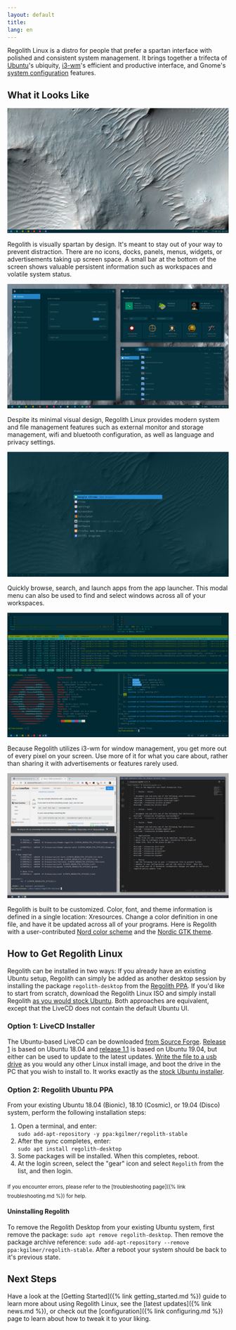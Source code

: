 ```yaml
---
layout: default
title: 
lang: en
---
```

Regolith Linux is a distro for people that prefer a spartan interface with polished and consistent system management. It brings together a trifecta of [Ubuntu](https://www.ubuntu.com/)'s ubiquity, [i3-wm](https://i3wm.org/)'s efficient and productive interface, and Gnome's [system configuration](https://gitlab.gnome.org/GNOME/gnome-control-center) features.

## What it Looks Like

<a href="/assets/screenshot-empty.png"><img class="screenshot" alt="Empty Desktop" src="/assets/screenshot-empty.png"/></a>

Regolith is visually spartan by design.  It's meant to stay out of your way to prevent distraction.  There are no icons, docks, panels, menus, widgets, or advertisements taking up screen space.  A small bar at the bottom of the screen shows valuable persistent information such as workspaces and volatile system status.

<a href="/assets/screenshot-apps.png"><img class="screenshot" alt="Tiled Windows" src="/assets/screenshot-apps.png"/></a>

Despite its minimal visual design, Regolith Linux provides modern system and file management features such as external monitor and storage management, wifi and bluetooth configuration, as well as language and privacy settings.

<a href="/assets/screenshot-rofi.png"><img class="screenshot" alt="Launch Apps" src="/assets/screenshot-rofi.png"/></a>

Quickly browse, search, and launch apps from the app launcher.  This modal menu can also be used to find and select windows across all of your workspaces.

<a href="/assets/screenshot-term.png"><img class="screenshot" alt="View Terminals" src="/assets/screenshot-term.png"/></a>

Because Regolith utilizes i3-wm for window management, you get more out of every pixel on your screen. Use more of it for what you care about, rather than sharing it with advertisements or features rarely used.

<a href="/assets/screenshot-nord.png"><img class="screenshot" alt="Nord" src="/assets/screenshot-nord.png"/></a>

Regolith is built to be customized.  Color, font, and theme information is defined in a single location: Xresources.  Change a color definition in one file, and have it be updated across all of your programs.  Here is Regolith with a user-contributed [Nord color scheme](https://github.com/arcticicestudio/nord) and the [Nordic GTK theme](https://github.com/EliverLara/Nordic).

## How to Get Regolith Linux

Regolith can be installed in two ways:  If you already have an existing Ubuntu setup, Regolith can simply be added as another desktop session by installing the package `regolith-desktop` from the [Regolith PPA](https://launchpad.net/~kgilmer/+archive/ubuntu/regolith-stable).  If you'd like to start from scratch, download the Regolith Linux ISO and simply install Regolith [as you would stock Ubuntu](https://tutorials.ubuntu.com/tutorial/tutorial-create-a-usb-stick-on-ubuntu#0).  Both approaches are equivalent, except that the LiveCD does not contain the default Ubuntu UI.

### Option 1: LiveCD Installer

The Ubuntu-based LiveCD can be downloaded [from Source Forge](https://sourceforge.net/projects/regolith-linux/).  [Release 1](https://sourceforge.net/projects/regolith-linux/files/regolith-linux-r1/) is based on Ubuntu 18.04 and [release 1.1](https://sourceforge.net/projects/regolith-linux/files/regolith-linux-r1.1/) is based on Ubuntu 19.04, but either can be used to update to the latest updates.  [Write the file to a usb drive](https://tutorials.ubuntu.com/tutorial/tutorial-create-a-usb-stick-on-ubuntu#0) as you would any other Linux install image, and boot the drive in the PC that you wish to install to.  It works exactly as the [stock Ubuntu installer](https://tutorials.ubuntu.com/tutorial/tutorial-install-ubuntu-desktop#0).

### Option 2: Regolith Ubuntu PPA

From your existing Ubuntu 18.04 (Bionic), 18.10 (Cosmic), or 19.04 (Disco) system, perform the following installation steps: 

1. Open a terminal, and enter: <br/>`sudo add-apt-repository -y ppa:kgilmer/regolith-stable`
2. After the sync completes, enter: <br/>`sudo apt install regolith-desktop`
3. Some packages will be installed.  When this completes, reboot.
4. At the login screen, select the "gear" icon and select `Regolith` from the list, and then login.

<sub>If you encounter errors, please refer to the [troubleshooting page]({% link troubleshooting.md %}) for help.</sub>

#### Uninstalling Regolith

To remove the Regolith Desktop from your existing Ubuntu system, first remove the package: `sudo apt remove regolith-desktop`.  Then remove the package archive reference: `sudo add-apt-repository --remove ppa:kgilmer/regolith-stable`.  After a reboot your system should be back to it's previous state.

## Next Steps

Have a look at the [Getting Started]({% link getting_started.md %}) guide to learn more about using Regolith Linux, see the [latest updates]({% link news.md %}), or check out the [configuration]({% link configuring.md %}) page to learn about how to tweak it to your liking.  
